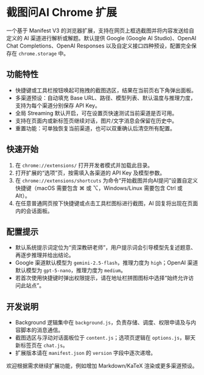 # 截图问AI Chrome 扩展

一个基于 Manifest V3 的浏览器扩展，支持在网页上框选截图并将内容发送给自定义的 AI 渠道进行解析或解题。默认提供 Google (Google AI Studio)、OpenAI Chat Completions、OpenAI Responses 以及自定义接口四种预设，配置完全保存在 `chrome.storage` 中。

## 功能特性
- 快捷键或工具栏按钮唤起可拖拽的截图选区，结果在当前页右下角弹出面板。
- 多渠道预设：自动填充 Base URL、路径、模型列表、默认温度与推理力度，支持为每个渠道分别保存 API Key。
- 全局 Streaming 默认开启，可在设置页快速测试当前渠道是否可用。
- 支持在页面内或新标签页继续对话，图片/文字消息会保留在历史中。
- 重置功能：可单独恢复当前渠道，也可以双重确认后清空所有配置。

## 快速开始
1. 在 `chrome://extensions/` 打开开发者模式并加载此目录。
2. 打开扩展的“选项”页，按需填入各渠道的 API Key 及模型参数。
3. 在 `chrome://extensions/shortcuts` 为命令“开始截图并向AI提问”设置自定义快捷键（macOS 需要包含 ⌘ 或 ⌥，Windows/Linux 需要包含 Ctrl 或 Alt）。
4. 在任意普通网页按下快捷键或点击工具栏图标进行截图，AI 回复将出现在页面内的会话面板。

## 配置提示
- 默认系统提示词定位为“资深教研老师”，用户提示词会引导模型先复述题意、再逐步推理并给出结论。
- Google 渠道默认模型为 `gemini-2.5-flash`，推理力度为 `high`；OpenAI 渠道默认模型为 `gpt-5-nano`，推理力度为 `medium`。
- 若首次使用快捷键时弹出权限提示，请在地址栏拼图图标中选择“始终允许访问此站点”。

## 开发说明
- Background 逻辑集中在 `background.js`，负责存储、调度、权限申请及与内容脚本的消息通信。
- 截图选区与浮动对话面板位于 `content.js`；选项页逻辑在 `options.js`，聊天新标签页在 `chat.js`。
- 扩展版本请在 `manifest.json` 的 `version` 字段中逐次递增。

欢迎根据需求继续扩展功能，例如增加 Markdown/KaTeX 渲染或更多渠道预设。
